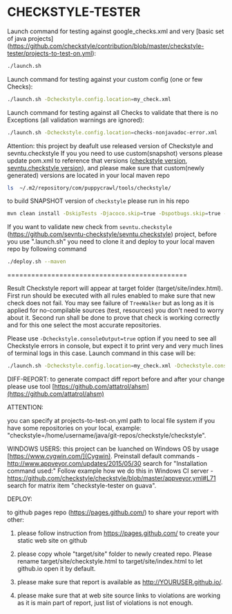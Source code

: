 # CHECKSTYLE-TESTER

Launch command for testing against google_checks.xml and very [basic set of java projects]
(https://github.com/checkstyle/contribution/blob/master/checkstyle-tester/projects-to-test-on.yml):

```bash
./launch.sh
```

Launch command for testing against your custom config (one or few Checks):

```bash
./launch.sh -Dcheckstyle.config.location=my_check.xml
```

Launch command for testing against all Checks to validate that there is no Exceptions
(all validation warnings are ignored):

```bash
./launch.sh -Dcheckstyle.config.location=checks-nonjavadoc-error.xml
```

Attention: this project by deafult use released version of Checkstyle and sevntu.checkstyle
If you you need to use custom(snapshot) versons please update pom.xml to reference that versions
([checkstyle version](https://github.com/checkstyle/contribution/blob/master/checkstyle-tester/pom.xml#L29),
[sevntu.checkstyle version](https://github.com/checkstyle/contribution/blob/master/checkstyle-tester/pom.xml#L34)),
and please make sure that
custom(newly generated) versions are located in your local maven repo

```bash
ls  ~/.m2/repository/com/puppycrawl/tools/checkstyle/
```

to build SNAPSHOT version of `checkstyle` please run in his repo

```bash
mvn clean install -DskipTests -Djacoco.skip=true -Dspotbugs.skip=true -Dpmd.skip=true
```

If you want to validate new check from `sevntu.checkstyle`
(https://github.com/sevntu-checkstyle/sevntu.checkstyle) project,
before you use ".launch.sh" you need to clone it and deploy to your local maven
repo by following command

```bash
./deploy.sh --maven
```

=============================================

Result Checkstyle report will appear at target folder (target/site/index.html).
First run should be executed with all rules enabled to make sure that new check does not fail.
You may see failure of `TreeWalker` but as long as it is applied for no-compilable
sources (test, resources) you don't need to worry about it.
Second run shall be done to prove that check is working correctly and for this
one select the most accurate repositories.

Please use `-Dcheckstyle.consoleOutput=true` option if you need to see all
Checkstyle errors in console, but expect it to print very and very much lines
of terminal logs in this case. Launch command in this case will be:

```bash
./launch.sh -Dcheckstyle.config.location=my_check.xml -Dcheckstyle.consoleOutput=true
```

DIFF-REPORT:
to generate compact diff report before and after your change please use tool
[https://github.com/attatrol/ahsm](https://github.com/attatrol/ahsm)

ATTENTION:

you can specify at projects-to-test-on.yml path to local file system if you have some
repositories on your local, example:
"checkstyle=/home/username/java/git-repos/checkstyle/checkstyle".

WINDOWS USERS:
this project can be luanched on Windows OS by usage [https://www.cygwin.com/](Cygwin).
Preinstall default commands - http://www.appveyor.com/updates/2015/05/30 search
for "Installation command used:"
Follow example how we do this in Windows CI server -
https://github.com/checkstyle/checkstyle/blob/master/appveyor.yml#L71 search for
matrix item "checkstyle-tester on guava".

DEPLOY:

to github pages repo (https://pages.github.com/) to share your report with other:

1) please follow instruction from https://pages.github.com/ to create your static
web site on github

2) please copy whole "target/site" folder to newly created repo. Please rename
target/site/checkstyle.html to target/site/index.html to let github.io open it by default.

3) please make sure that report is available as http://YOURUSER.github.io/.

4) please make sure that at web site source links to violations are working as it
is main part of report, just list of violations is not enough.
